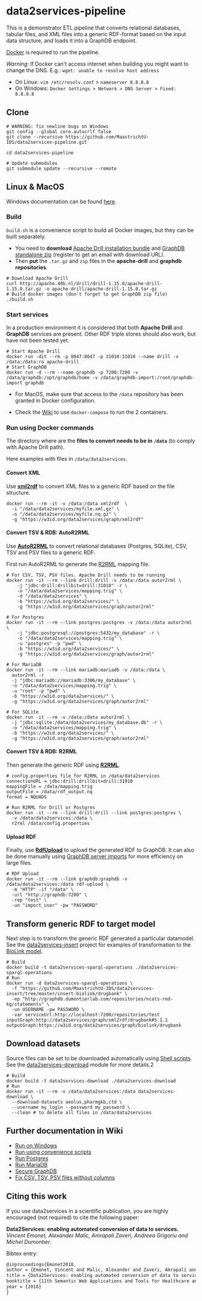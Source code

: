 # data2services-pipeline

This is a demonstrator ETL pipeline that converts relational databases, tabular files, and XML files into a generic RDF-format based on the input data structure, and loads it into a GraphDB endpoint. 

[Docker](https://docs.docker.com/install/) is required to run the pipeline.

*Warning:* If Docker can't access internet when building you might want to change the DNS. E.g.: `wget: unable to resolve host address`

- On Linux: `vim /etc/resolv.conf` > `nameserver 8.8.8.8`
- On Windows: `Docker Settings > Network > DNS Server > Fixed: 8.8.8.8`

## Clone

```shell
# WARNING: fix newline bugs on Windows
git config --global core.autocrlf false
git clone --recursive https://github.com/MaastrichtU-IDS/data2services-pipeline.git

cd data2services-pipeline

# Update submodules
git submodule update --recursive --remote
```

## Linux & MacOS

Windows documentation can be found [here](https://github.com/MaastrichtU-IDS/data2services-pipeline/wiki/Run-on-Windows).

### Build

`build.sh` is a convenience script to build all Docker images, but they can be built separately.

* You need to **download** [Apache Drill installation bundle](https://drill.apache.org/download/) and [GraphDB standalone zip](https://www.ontotext.com/products/graphdb/) (register to get an email with download URL). 
* Then **put** the `.tar.gz` and `zip` files in the **apache-drill** and **graphdb repositories**.

```shell
# Download Apache Drill
curl http://apache.40b.nl/drill/drill-1.15.0/apache-drill-1.15.0.tar.gz -o apache-drill/apache-drill-1.15.0.tar.gz
# Build docker images (don't forget to get GraphDB zip file)
./build.sh
```

### Start services

In a production environment it is considered that both **Apache Drill** and **GraphDB** services are present. Other RDF triple stores should also work, but have not been tested yet.

```shell
# Start Apache Drill
docker run -dit --rm -p 8047:8047 -p 31010:31010 --name drill -v /data:/data:ro apache-drill
# Start GraphDB
docker run -d --rm --name graphdb -p 7200:7200 -v /data/graphdb:/opt/graphdb/home -v /data/graphdb-import:/root/graphdb-import graphdb
```

* For MacOS, make sure that access to the `/data` repository has been granted in Docker configuration.

* Check the [Wiki](https://github.com/MaastrichtU-IDS/data2services-pipeline/wiki/Run-using-docker-compose) to use `docker-compose` to run the 2 containers.

### Run using Docker commands

The directory where are the **files to convert needs to be in `/data`** (to comply with Apache Drill path).

Here examples with files in `/data/data2services`.

#### Convert XML

Use [**xml2rdf**](https://github.com/MaastrichtU-IDS/xml2rdf) to convert XML files to a generic RDF based on the file structure.

```
docker run --rm -it -v /data:/data xml2rdf  \
  -i "/data/data2services/myfile.xml.gz" \
  -o "/data/data2services/myfile.nq.gz" \
  -g "https://w3id.org/data2services/graph/xml2rdf"
```

#### Convert TSV & RDB: AutoR2RML

Use [**AutoR2RML**](https://github.com/amalic/autor2rml) to convert relational databases (Postgres, SQLite), CSV, TSV and PSV files to a generic RDF.

First run AutoR2RML to generate the [R2RML](https://www.w3.org/TR/r2rml/) mapping file.

```shell
# For CSV, TSV, PSV files. Apache Drill needs to be running
docker run -it --rm --link drill:drill -v /data:/data autor2rml \
	-j "jdbc:drill:drillbit=drill:31010" -r \
	-o "/data/data2services/mapping.trig" \
	-d "/data/data2services" \
	-b "https://w3id.org/data2services/" \
	-g "https://w3id.org/data2services/graph/autor2rml"
	
# For Postgres
docker run -it --rm --link postgres:postgres -v /data:/data autor2rml \
	-j "jdbc:postgresql://postgres:5432/my_database" -r \
	-o "/data/data2services/mapping.trig" \
	-u "postgres" -p "pwd" \
	-b "https://w3id.org/data2services/" \
	-g "https://w3id.org/data2services/graph/autor2rml"

# For MariaDB
docker run -it --rm --link mariadb:mariadb -v /data:/data \
  autor2rml -r
  -j "jdbc:mariadb://mariadb:3306/my_database" \
  -o "/data/data2services/mapping.trig" \
  -u "root" -p "pwd" \
  -b "https://w3id.org/data2services/" \
  -g "https://w3id.org/data2services/graph/autor2rml"

# For SQLite
docker run -it --rm -v /data:/data autor2rml \
  -j "jdbc:sqlite:/data/data2services/my_database.db" -r \
  -o "/data/data2services/mapping.trig" \
  -b "https://w3id.org/data2services/" \
  -g "https://w3id.org/data2services/graph/autor2rml"
```

#### Convert TSV & RDB: R2RML

Then generate the generic RDF using [**R2RML**](https://github.com/amalic/r2rml). 

```shell
# config.properties file for R2RML in /data/data2services
connectionURL = jdbc:drill:drillbit=drill:31010
mappingFile = /data/mapping.trig
outputFile = /data/rdf_output.nq
format = NQUADS

# Run R2RML for Drill or Postgres
docker run -it --rm --link drill:drill --link postgres:postgres \
  -v /data/data2services:/data \
  r2rml /data/config.properties
```

#### Upload RDF

Finally, use [**RdfUpload**](https://github.com/MaastrichtU-IDS/RdfUpload/) to upload the generated RDF to GraphDB. It can also be done manually using [GraphDB server imports](http://graphdb.ontotext.com/documentation/standard/loading-data-using-the-workbench.html#importing-server-files) for more efficiency on large files.

```shell
# RDF Upload
docker run -it --rm --link graphdb:graphdb -v /data/data2services:/data rdf-upload \
  -m "HTTP" -if "/data" \
  -url "http://graphdb:7200" \
  -rep "test" \
  -un "import_user" -pw "PASSWORD"
```



## Transform generic RDF to target model

Next step is to transform the generic RDF generated a particular datamodel. See the [data2services-insert](https://github.com/MaastrichtU-IDS/data2services-insert) project for examples of transformation to the [BioLink model](https://biolink.github.io/biolink-model/docs/).

```shell
# Build
docker build -t data2services-sparql-operations ./data2services-sparql-operations
# Run
docker run -d data2services-sparql-operations \
  -f "https://github.com/MaastrichtU-IDS/data2services-insert/tree/master/insert-biolink/drugbank" \
  -ep "http://graphdb.dumontierlab.com/repositories/ncats-red-kg/statements" \
  -un USERNAME -pw PASSWORD \
  -var serviceUrl:http://localhost:7200/repositories/test inputGraph:http://data2services/graph/xml2rdf/drugbank#5.1.1 outputGraph:https://w3id.org/data2services/graph/biolink/drugbank
```



## Download datasets

Source files can be set to be downloaded automatically using [Shell scripts](https://github.com/MaastrichtU-IDS/data2services-download/blob/master/datasets/TEMPLATE/download.sh). See the [data2services-download](https://github.com/MaastrichtU-IDS/data2services-download) module for more details.2

```shell
# Build
docker build -t data2services-download ./data2services-download
# Run
docker run -it --rm -v /data/data2services:/data data2services-download \
  --download-datasets aeolus,pharmgkb,ctd \
  --username my_login --password my_password \
  --clean # to delete all files in /data/data2services
```



## Further documentation in Wiki

* [Run on Windows](https://github.com/MaastrichtU-IDS/data2services-pipeline/wiki/Run-on-Windows)
* [Run using convenience scripts](https://github.com/MaastrichtU-IDS/data2services-pipeline/wiki/Run-using-convenience-script)
* [Run Postgres](https://github.com/MaastrichtU-IDS/data2services-pipeline/wiki/Run-PostgreSQL)
* [Run MariaDB](https://github.com/MaastrichtU-IDS/data2services-pipeline/wiki/Run-MariaDB)
* [Secure GraphDB](https://github.com/MaastrichtU-IDS/data2services-pipeline/wiki/Secure-GraphDB:-create-users)
* [Fix CSV, TSV, PSV files without columns](https://github.com/MaastrichtU-IDS/data2services-pipeline/wiki/Fix-CSV,-TSV,-PSV-files-without-columns)



## Citing this work

If you use data2services in a scientific publication, you are highly encouraged (not required) to cite the following paper:

**Data2Services: enabling automated conversion of data to services.** *Vincent Emonet, Alexander Malic, Amrapali Zaveri, Andreea Grigoriu and Michel Dumontier.*

Bibtex entry:

```tex
@inproceedings{Emonet2018,
author = {Emonet, Vincent and Malic, Alexander and Zaveri, Amrapali and Grigoriu, Andreea and Dumontier, Michel},
title = {Data2Services: enabling automated conversion of data to services},
booktitle = {11th Semantic Web Applications and Tools for Healthcare and Life Sciences},
year = {2018}
}
```

